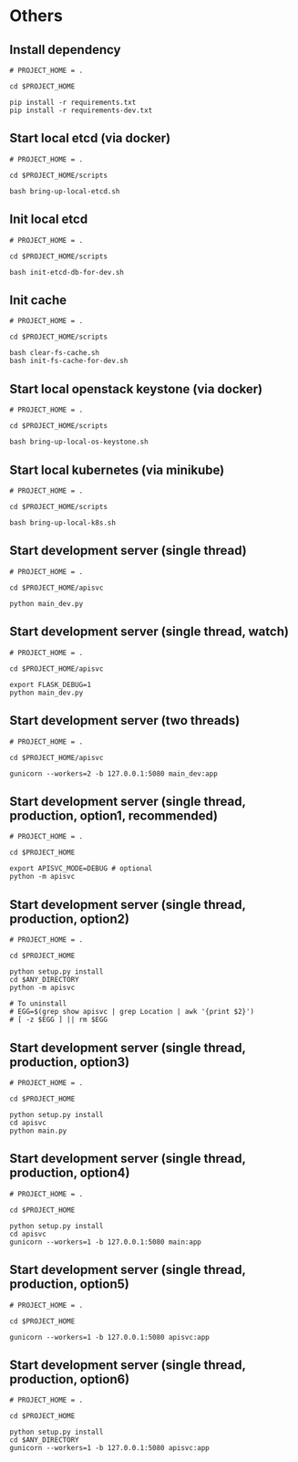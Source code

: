 # Others


## Install dependency

```
# PROJECT_HOME = .

cd $PROJECT_HOME

pip install -r requirements.txt
pip install -r requirements-dev.txt
```

## Start local etcd (via docker)

```
# PROJECT_HOME = .

cd $PROJECT_HOME/scripts

bash bring-up-local-etcd.sh
```

## Init local etcd

```
# PROJECT_HOME = .

cd $PROJECT_HOME/scripts

bash init-etcd-db-for-dev.sh
```

## Init cache

```
# PROJECT_HOME = .

cd $PROJECT_HOME/scripts

bash clear-fs-cache.sh
bash init-fs-cache-for-dev.sh
```

## Start local openstack keystone (via docker)

```
# PROJECT_HOME = .

cd $PROJECT_HOME/scripts

bash bring-up-local-os-keystone.sh
```

## Start local kubernetes (via minikube)

```
# PROJECT_HOME = .

cd $PROJECT_HOME/scripts

bash bring-up-local-k8s.sh
```

## Start development server (single thread)

```
# PROJECT_HOME = .

cd $PROJECT_HOME/apisvc

python main_dev.py
```

## Start development server (single thread, watch)

```
# PROJECT_HOME = .

cd $PROJECT_HOME/apisvc

export FLASK_DEBUG=1
python main_dev.py
```

## Start development server (two threads)

```
# PROJECT_HOME = .

cd $PROJECT_HOME/apisvc

gunicorn --workers=2 -b 127.0.0.1:5080 main_dev:app
```

## Start development server (single thread, production, option1, recommended)

```
# PROJECT_HOME = .

cd $PROJECT_HOME

export APISVC_MODE=DEBUG # optional
python -m apisvc
```

## Start development server (single thread, production, option2)

```
# PROJECT_HOME = .

cd $PROJECT_HOME

python setup.py install
cd $ANY_DIRECTORY
python -m apisvc

# To uninstall
# EGG=$(grep show apisvc | grep Location | awk '{print $2}')
# [ -z $EGG ] || rm $EGG
```

## Start development server (single thread, production, option3)

```
# PROJECT_HOME = .

cd $PROJECT_HOME

python setup.py install
cd apisvc
python main.py
```

## Start development server (single thread, production, option4)

```
# PROJECT_HOME = .

cd $PROJECT_HOME

python setup.py install
cd apisvc
gunicorn --workers=1 -b 127.0.0.1:5080 main:app
```

## Start development server (single thread, production, option5)

```
# PROJECT_HOME = .

cd $PROJECT_HOME

gunicorn --workers=1 -b 127.0.0.1:5080 apisvc:app
```

## Start development server (single thread, production, option6)

```
# PROJECT_HOME = .

cd $PROJECT_HOME

python setup.py install
cd $ANY_DIRECTORY
gunicorn --workers=1 -b 127.0.0.1:5080 apisvc:app
```
